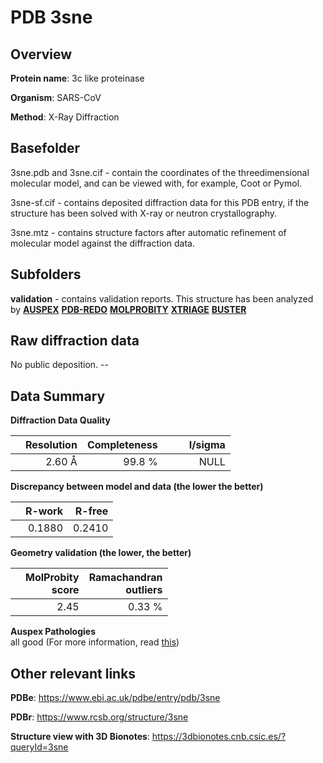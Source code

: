 # PDB 3sne

## Overview

**Protein name**: 3c like proteinase

**Organism**: SARS-CoV

**Method**: X-Ray Diffraction

## Basefolder

3sne.pdb and 3sne.cif - contain the coordinates of the threedimensional molecular model, and can be viewed with, for example, Coot or Pymol.

3sne-sf.cif - contains deposited diffraction data for this PDB entry, if the structure has been solved with X-ray or neutron crystallography.

3sne.mtz - contains structure factors after automatic refinement of molecular model against the diffraction data.

## Subfolders





**validation** - contains validation reports. This structure has been analyzed by [**AUSPEX**](https://github.com/thorn-lab/coronavirus_structural_task_force/tree/master/pdb/3c_like_proteinase/SARS-CoV/3sne/validation/auspex) [**PDB-REDO**](https://github.com/thorn-lab/coronavirus_structural_task_force/tree/master/pdb/3c_like_proteinase/SARS-CoV/3sne/validation/pdb-redo) [**MOLPROBITY**](https://github.com/thorn-lab/coronavirus_structural_task_force/tree/master/pdb/3c_like_proteinase/SARS-CoV/3sne/validation/molprobity) [**XTRIAGE**](https://github.com/thorn-lab/coronavirus_structural_task_force/blob/master/pdb/3c_like_proteinase/SARS-CoV/3sne/validation/Xtriage_output.log) [**BUSTER**](https://www.globalphasing.com/buster/wiki/index.cgi?Covid19Pdb3SNE)

## Raw diffraction data

No public deposition. --<br> 

## Data Summary
**Diffraction Data Quality**

|   | Resolution | Completeness| I/sigma |
|---|-------------:|----------------:|--------------:|
|   |2.60 Å|99.8  %|<img width=50/>NULL |

**Discrepancy between model and data (the lower the better)**

|   | **R-work**| **R-free**   
|---|-------------:|----------------:|           
||  0.1880|  0.2410|

**Geometry validation (the lower, the better)**

|   |**MolProbity<br>score**| **Ramachandran<br>outliers** 
|---|-------------:|----------------:|
||  2.45|  0.33 %|

**Auspex Pathologies**<br> all good (For more information, read [this](https://github.com/thorn-lab/coronavirus_structural_task_force/blob/master/pdb/3c_like_proteinase/SARS-CoV/3sne/validation/auspex/3sne_auspex_comments.txt))

 



## Other relevant links 
**PDBe**:  https://www.ebi.ac.uk/pdbe/entry/pdb/3sne
 
**PDBr**: https://www.rcsb.org/structure/3sne 

**Structure view with 3D Bionotes**: https://3dbionotes.cnb.csic.es/?queryId=3sne

